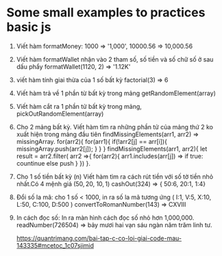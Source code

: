 # Some small examples to practices basic js

1. Viết hàm formatMoney: 1000 => '1,000', 10000.56 => 10,000.56
    
2. Viết hàm formatWallet nhận vào 2 tham số, số tiền và số chữ số ở sau dấu phẩy
    formatWallet(1120, 2)  => '1.12K' 

3. viết hàm tính giai thừa của 1 số bất kỳ
    factorial(3) => 6

4. Viết hàm trả về 1 phần từ bất kỳ trong mảng
    getRandomElement(array) 

5. Viết hàm cắt ra 1 phần tử bất kỳ trong mảng,
    pickOutRandomElement(array)

6. Cho 2 mảng bất kỳ. Viết hàm tìm ra những phần tử của mảng thứ 2 ko xuất hiện trong mảng đầu tiên
    findMissingElements(arr1, arr2) => missingArray.
    for(arr2){
        for(arr1){
            if(!arr2[j] == arr[i]){
                missingArray.push(arr2[j]);
            }
        }
    }
    findMissingElements(arr1, arr2){
        let result = arr2.filter( arr2 =>{
            for(arr2){
                arr1.includes(arr[j]) => if true: countinue else push
            }
        })
    }.




7. Cho 1 số tiền bất kỳ (n) Viết hàm tìm ra cách rút tiền với số tờ tiền nhỏ nhất.Có 4 mệnh giá (50$, 20$, 10$, 1$)
    cashOut(324) => { 50:6, 20:1, 1:4}

8. Đổi số la mã: cho 1 số < 1000, in ra số la mã tương ứng ( I:1, V:5, X:10, L:50, C:100, D:500 )
    convertToRomanNumber(143) => CXVIII

9. In cách đọc số: In ra màn hình cách đọc số nhỏ hơn 1,000,000.
    readNumber(726504) => bảy mươi hai vạn sáu ngàn năm trăm linh tư.

    https://quantrimang.com/bai-tap-c-co-loi-giai-code-mau-143335#mcetoc_1c07sjimid